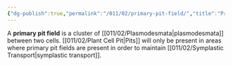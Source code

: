 ```yaml
---
{"dg-publish":true,"permalink":"/011/02/primary-pit-field/","title":"Primary Pit Field","tags":["BIOL412"],"created":"2024-09-26T13:45:04.122-07:00","updated":"2024-09-26T15:24:28.689-07:00"}
---
```


A **primary pit field** is a cluster of [[011/02/Plasmodesmata\|plasmodesmata]] between two cells. [[011/02/Plant Cell Pit\|Pits]] will only be present in areas where primary pit fields are present in order to maintain [[011/02/Symplastic Transport\|symplastic transport]].